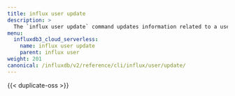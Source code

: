 ```yaml
---
title: influx user update
description: >
  The `influx user update` command updates information related to a user such as their user name.
menu:
  influxdb3_cloud_serverless:
    name: influx user update
    parent: influx user
weight: 201
canonical: /influxdb/v2/reference/cli/influx/user/update/
---
```


{{< duplicate-oss >}}
